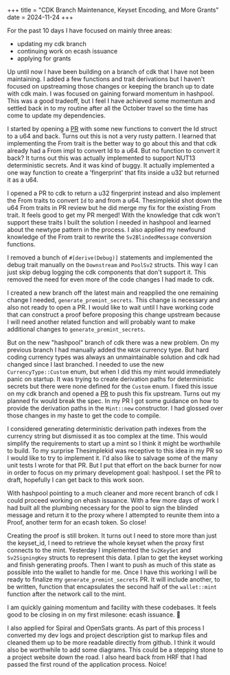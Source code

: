 +++
title = "CDK Branch Maintenance, Keyset Encoding, and More Grants"
date = 2024-11-24
+++

For the past 10 days I have focused on mainly three areas:
- updating my cdk branch
- continuing work on ecash issuance
- applying for grants

Up until now I have been building on a branch of cdk that I have not been maintaining. I added a few functions and trait derivations but I haven't focused on upstreaming those changes or keeping the branch up to date with cdk main. I was focused on gaining forward momentum in hashpool. This was a good tradeoff, but I feel I have achieved some momentum and settled back in to my routine after all the October travel so the time has come to update my dependencies.

I started by opening a [PR](https://github.com/cashubtc/cdk/pull/452) with some new functions to convert the Id struct to a u64 and back. Turns out this is not a very rusty pattern. I learned that implementing the From trait is the better way to go about this and that cdk already had a From impl to convert Id to a u64. But no function to convert it back? It turns out this was actually implemented to support NUT13 deterministic secrets. And it was kind of buggy. It actually implemented a one way function to create a 'fingerprint' that fits inside a u32 but returned it as a u64.

I opened a PR to cdk to return a u32 fingerprint instead and also implement the From traits to convert `Id` to and from a u64. Thesimplekid shot down the u64 From traits in PR review but he did merge my fix for the existing From trait. It feels good to get my PR merged! With the knowledge that cdk won't support these traits I built the solution I needed in hashpool and learned about the newtype pattern in the process. I also applied my newfound knowledge of the From trait to rewrite the `Sv2BlindedMessage` conversion functions.

I removed a bunch of `#[derive(Debug)]` statements and implemented the debug trait manually on the `Downstream` and `PoolSv2` structs. This way I can just skip debug logging the cdk components that don't support it. This removed the need for even more of the code changes I had made to cdk.

I created a new branch off the latest main and reapplied the one remaining change I needed, `generate_premint_secrets`. This change is necessary and also not ready to open a PR. I would like to wait until I have working code that can construct a proof before proposing this change upstream because I will need another related function and will probably want to make additional changes to `generate_premint_secrets`.

But on the new "hashpool" branch of cdk there was a new problem. On my previous branch I had manually added the `HASH` currency type. But hard coding currency types was always an unmaintainable solution and cdk had changed since I last branched. I needed to use the new `CurrencyType::Custom` enum, but when I did this my mint would immediately panic on startup. It was trying to create derivation paths for deterministic secrets but there were none defined for the `Custom` enum. I fixed this issue on my cdk branch and opened a [PR](https://github.com/cashubtc/cdk/pull/464) to push this fix upstream. Turns out my planned fix would break the spec. In my PR I got some guidance on how to provide the derivation paths in the `Mint::new` constructor. I had glossed over those changes in my haste to get the code to compile.

I considered generating deterministic derivation path indexes from the currency string but dismissed it as too complex at the time. This would simplify the requirements to start up a mint so I think it might be worthwhile to build. To my surprise Thesimplekid was receptive to this idea in my PR so I would like to try to implement it. I'd also like to salvage some of the many unit tests I wrote for that PR. But I put that effort on the back burner for now in order to focus on my primary development goal: hashpool. I set the PR to draft, hopefully I can get back to this work soon.

With hashpool pointing to a much cleaner and more recent branch of cdk I could proceed working on ehash issuance. With a few more days of work I had built all the plumbing necessary for the pool to sign the blinded message and return it to the proxy where I attempted to reunite them into a Proof, another term for an ecash token. So close!

Creating the proof is still broken. It turns out I need to store more than just the keyset_id, I need to retrieve the whole keyset when the proxy first connects to the mint. Yesterday I implemented the `Sv2KeySet` and `Sv2SigningKey` structs to represent this data. I plan to get the keyset working and finish generating proofs. Then I want to push as much of this state as possible into the wallet to handle for me. Once I have this working I will be ready to finalize my `generate_premint_secrets` PR. It will include another, to be written, function that encapsulates the second half of the `wallet::mint` function after the network call to the mint.

I am quickly gaining momentum and facility with these codebases. It feels good to be closing in on my first milesone: ecash issuance. 🤙

I also applied for Spiral and OpenSats grants. As part of this process I converted my dev logs and project description gist to markup files and cleaned them up to be more readable directly from github. I think it would also be worthwhile to add some diagrams. This could be a stepping stone to a project website down the road. I also heard back from HRF that I had passed the first round of the application process. Noice!

